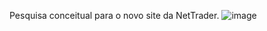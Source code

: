 Pesquisa conceitual para o novo site da NetTrader. 
![image](https://user-images.githubusercontent.com/91551542/236482510-148adc26-20b8-45a0-9d62-c3659abf8466.png)
